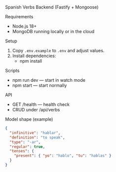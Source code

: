 Spanish Verbs Backend (Fastify + Mongoose)

Requirements
- Node.js 18+
- MongoDB running locally or in the cloud

Setup
1. Copy `.env.example` to `.env` and adjust values.
2. Install dependencies:
   - npm install

Scripts
- npm run dev — start in watch mode
- npm start — start normally

API
- GET /health — health check
- CRUD under /api/verbs

Model shape (example)
```json
{
  "infinitive": "hablar",
  "definition": "to speak",
  "type": "-ar",
  "regular": true,
  "tenses": {
    "present": { "yo": "hablo", "tu": "hablas" }
  }
}
```

